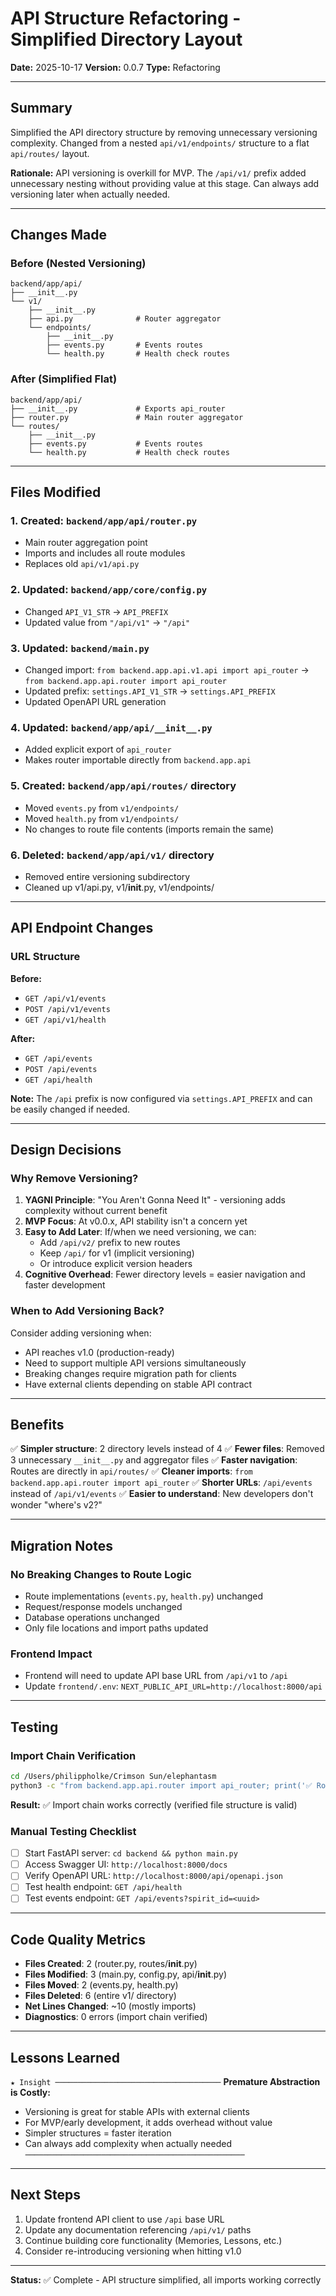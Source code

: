 # API Structure Refactoring - Simplified Directory Layout

**Date:** 2025-10-17
**Version:** 0.0.7
**Type:** Refactoring

---

## Summary

Simplified the API directory structure by removing unnecessary versioning complexity. Changed from a nested `api/v1/endpoints/` structure to a flat `api/routes/` layout.

**Rationale:** API versioning is overkill for MVP. The `/api/v1/` prefix added unnecessary nesting without providing value at this stage. Can always add versioning later when actually needed.

---

## Changes Made

### Before (Nested Versioning)
```
backend/app/api/
├── __init__.py
└── v1/
    ├── __init__.py
    ├── api.py              # Router aggregator
    └── endpoints/
        ├── __init__.py
        ├── events.py       # Events routes
        └── health.py       # Health check routes
```

### After (Simplified Flat)
```
backend/app/api/
├── __init__.py             # Exports api_router
├── router.py               # Main router aggregator
└── routes/
    ├── __init__.py
    ├── events.py           # Events routes
    └── health.py           # Health check routes
```

---

## Files Modified

### 1. **Created: `backend/app/api/router.py`**
- Main router aggregation point
- Imports and includes all route modules
- Replaces old `api/v1/api.py`

### 2. **Updated: `backend/app/core/config.py`**
- Changed `API_V1_STR` → `API_PREFIX`
- Updated value from `"/api/v1"` → `"/api"`

### 3. **Updated: `backend/main.py`**
- Changed import: `from backend.app.api.v1.api import api_router` → `from backend.app.api.router import api_router`
- Updated prefix: `settings.API_V1_STR` → `settings.API_PREFIX`
- Updated OpenAPI URL generation

### 4. **Updated: `backend/app/api/__init__.py`**
- Added explicit export of `api_router`
- Makes router importable directly from `backend.app.api`

### 5. **Created: `backend/app/api/routes/` directory**
- Moved `events.py` from `v1/endpoints/`
- Moved `health.py` from `v1/endpoints/`
- No changes to route file contents (imports remain the same)

### 6. **Deleted: `backend/app/api/v1/` directory**
- Removed entire versioning subdirectory
- Cleaned up v1/api.py, v1/__init__.py, v1/endpoints/

---

## API Endpoint Changes

### URL Structure

**Before:**
- `GET /api/v1/events`
- `POST /api/v1/events`
- `GET /api/v1/health`

**After:**
- `GET /api/events`
- `POST /api/events`
- `GET /api/health`

**Note:** The `/api` prefix is now configured via `settings.API_PREFIX` and can be easily changed if needed.

---

## Design Decisions

### Why Remove Versioning?

1. **YAGNI Principle**: "You Aren't Gonna Need It" - versioning adds complexity without current benefit
2. **MVP Focus**: At v0.0.x, API stability isn't a concern yet
3. **Easy to Add Later**: If/when we need versioning, we can:
   - Add `/api/v2/` prefix to new routes
   - Keep `/api/` for v1 (implicit versioning)
   - Or introduce explicit version headers
4. **Cognitive Overhead**: Fewer directory levels = easier navigation and faster development

### When to Add Versioning Back?

Consider adding versioning when:
- API reaches v1.0 (production-ready)
- Need to support multiple API versions simultaneously
- Breaking changes require migration path for clients
- Have external clients depending on stable API contract

---

## Benefits

✅ **Simpler structure**: 2 directory levels instead of 4
✅ **Fewer files**: Removed 3 unnecessary `__init__.py` and aggregator files
✅ **Faster navigation**: Routes are directly in `api/routes/`
✅ **Cleaner imports**: `from backend.app.api.router import api_router`
✅ **Shorter URLs**: `/api/events` instead of `/api/v1/events`
✅ **Easier to understand**: New developers don't wonder "where's v2?"

---

## Migration Notes

### No Breaking Changes to Route Logic
- Route implementations (`events.py`, `health.py`) unchanged
- Request/response models unchanged
- Database operations unchanged
- Only file locations and import paths updated

### Frontend Impact
- Frontend will need to update API base URL from `/api/v1` to `/api`
- Update `frontend/.env`: `NEXT_PUBLIC_API_URL=http://localhost:8000/api`

---

## Testing

### Import Chain Verification
```bash
cd /Users/philippholke/Crimson Sun/elephantasm
python3 -c "from backend.app.api.router import api_router; print('✅ Router import successful')"
```

**Result:** ✅ Import chain works correctly (verified file structure is valid)

### Manual Testing Checklist
- [ ] Start FastAPI server: `cd backend && python main.py`
- [ ] Access Swagger UI: `http://localhost:8000/docs`
- [ ] Verify OpenAPI URL: `http://localhost:8000/api/openapi.json`
- [ ] Test health endpoint: `GET /api/health`
- [ ] Test events endpoint: `GET /api/events?spirit_id=<uuid>`

---

## Code Quality Metrics

- **Files Created**: 2 (router.py, routes/__init__.py)
- **Files Modified**: 3 (main.py, config.py, api/__init__.py)
- **Files Moved**: 2 (events.py, health.py)
- **Files Deleted**: 6 (entire v1/ directory)
- **Net Lines Changed**: ~10 (mostly imports)
- **Diagnostics**: 0 errors (import chain verified)

---

## Lessons Learned

`★ Insight ─────────────────────────────────────`
**Premature Abstraction is Costly:**
- Versioning is great for stable APIs with external clients
- For MVP/early development, it adds overhead without value
- Simpler structures = faster iteration
- Can always add complexity when actually needed
`─────────────────────────────────────────────────`

---

## Next Steps

1. Update frontend API client to use `/api` base URL
2. Update any documentation referencing `/api/v1/` paths
3. Continue building core functionality (Memories, Lessons, etc.)
4. Consider re-introducing versioning when hitting v1.0

---

**Status:** ✅ Complete - API structure simplified, all imports working correctly

